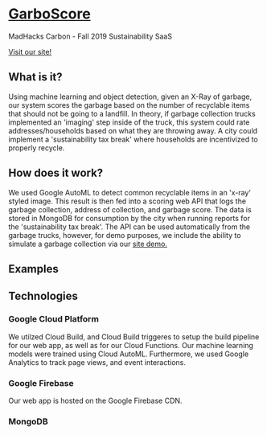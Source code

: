 # [GarboScore](https://www.garboscore.tech)
MadHacks Carbon - Fall 2019 Sustainability SaaS

[Visit our site!](https://www.garboscore.tech)

## What is it?
Using machine learning and object detection, given an X-Ray of garbage, our system scores the garbage based on the number of recyclable items that should not be going to a landfill. In theory, if garbage collection trucks implemented an 'imaging' step inside of the truck, this system could rate addresses/households based on what they are throwing away. A city could implement a 'sustainability tax break' where households are incentivized to properly recycle.

## How does it work?
We used Google AutoML to detect common recyclable items in an 'x-ray' styled image. This result is then fed into a scoring web API that logs the garbage collection, address of collection, and garbage score. The data is stored in MongoDB for consumption by the city when running reports for the 'sustainability tax break'. The API can be used automatically from the garbage trucks, however, for demo purposes, we include the ability to simulate a garbage collection via our [site demo.](https://www.garboscore.tech/demo)

## Examples

## Technologies

### Google Cloud Platform
We utilzed Cloud Build, and Cloud Build triggeres to setup the build pipeline for our web app, as well as for our Cloud Functions. Our machine learning models were trained using Cloud AutoML. Furthermore, we used Google Analytics to track page views, and event interactions.

### Google Firebase
Our web app is hosted on the Google Firebase CDN.

### MongoDB

